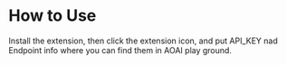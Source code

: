 # How to Use

Install the extension, then click the extension icon, and put API_KEY nad Endpoint info where you can find them in AOAI play ground.